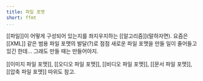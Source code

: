 ```yaml
---
title: 파일 포맷
short: ffmt
...
```


[[파일]]이 어떻게 구성되어 있는지를 좌지우지하는 [[알고리즘]]\(말하자면). 요즘은 [[XML]] 같은 범용 파일 포맷의 발달(?)로 점점 새로운 파일 포맷을 만들 일이 줄어들고 있긴 한데... 그래도 만들 때는 만들어야지.

[[이미지 파일 포맷]], [[오디오 파일 포맷]], [[비디오 파일 포맷]], [[문서 파일 포맷]], [[압축 파일 포맷]] 따위도 참고.

